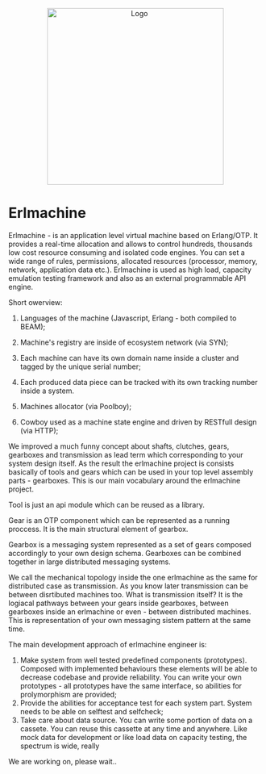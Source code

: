 
<p align="center">
  <img src="http://www.tapedeck.org/400/SHAPE%20C90_MCiPjH_121006-thumb.jpg" width="350" title="Logo">
</p>

# Erlmachine

Erlmachine - is an application level virtual machine based on Erlang/OTP. It provides a real-time allocation and allows to control hundreds, thousands low cost resource consuming and isolated code engines. You can set a wide range of rules, permissions, allocated resources (processor, memory, network, application data etc.). 
Erlmachine is used as high load, capacity emulation testing framework and also as an external programmable API engine. 

Short owerview:

1. Languages of the machine (Javascript, Erlang - both compiled to BEAM);  

2. Machine's registry are inside of ecosystem network (via SYN);

3. Each machine can have its own domain name inside a cluster and tagged by the unique serial number;

4. Each produced data piece can be tracked with its own tracking number inside a system.

5. Machines allocator (via Poolboy);

6. Cowboy used as a machine state engine and driven by RESTfull design (via HTTP);


We improved a much funny concept about shafts, clutches, gears, gearboxes and transmission as lead term which corresponding to your system design itself. As the result the erlmachine project is consists basically of tools and gears which can be used in your top level assembly parts - gearboxes. This is our main vocabulary around the erlmachine project. 

Tool is just an api module which can be reused as a library.

Gear is an OTP component which can be represented as a running proccess. It is the main structural element of gearbox.

Gearbox is a messaging system represented as a set of gears composed accordingly to your own design schema. Gearboxes can be combined together in large distributed messaging systems.

We call the mechanical topology inside the one erlmachine as the same for distributed case as transmission. As you know later transmission can be between disrtibuted machines too. What is transmission itself? It is the logiacal pathways between your gears inside gearboxes, between gearboxes inside an erlmachine or even - between distributed machines. This is representation of your own messaging sistem pattern at the same time.


The main development approach of erlmachine engineer is:

1. Make system from well tested predefined components (prototypes). Composed with implemented behaviours these elements will be able to decrease codebase and provide reliability. You can write your own prototypes - all prototypes have the same interface, so abilities for prolymorphism are provided;
2. Provide the abilities for acceptance test for each system part. System needs to be able on selftest and selfcheck;
3. Take care about data source. You can write some portion of data on a cassete. You can reuse this cassette at any time and anywhere.  Like mock data for development or like load data on capacity testing, the spectrum is wide, really 

We are working on, please wait..
